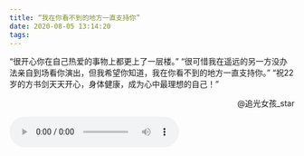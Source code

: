 ```yaml
---
title: “我在你看不到的地方一直支持你”
date: 2020-08-05 13:14:20
tags:
---
```

“很开心你在自己热爱的事物上都更上了一层楼。”
“很可惜我在遥远的另一方没办法亲自到场看你演出，但我希望你知道，我在你看不到的地方一直支持你。”
“祝22岁的方书剑天天开心，身体健康，成为心中最理想的自己！”

<p align="right">@追光女孩_star</p>
<audio id="audio" controls=""  preload="auto" autoplay="autoplay">
      <source id="mp3" src="https://fsjtoday.xyz:8050/追光女孩_star-我在你看不到的地方一直支持你.mp3">
      </audio>